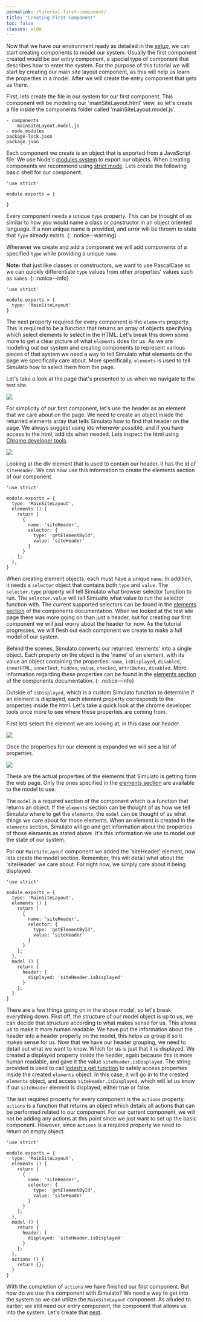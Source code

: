 ```yaml
---
permalink: /tutorial-first-component/
title: "Creating First Component"
toc: false
classes: wide
---
```


Now that we have our environment ready as detailed in the [setup](/tutorial-setup), we can start creating components to model our system.  Usually the first component created would be our entry component, a special type of component that describes how to enter the system. For the purpose of this tutorial we will start by creating our main site layout component, as this will help us learn the properties in a model.  After we will create the entry component that gets us there.

First, lets create the file in our system for our first component. This component will be modeling our 'mainSiteLayout.html' view, so let's create a file inside the components folder called 'mainSiteLayout.model.js'.

```
- components
    mainSiteLayout.model.js
- node_modules 
package-lock.json 
package.json
```

Each component we create is an object that is exported from a JavaScript file. We use Node's [modules system](https://nodejs.org/api/modules.html#modules_module_exports) to export our objects. When creating components we recommend using [strict mode](https://developer.mozilla.org/en-US/docs/Web/JavaScript/Reference/Strict_mode). Lets create the following basic shell for our component.

```
'use strict'

module.exports = {

}
```

Every component needs a unique `type` property. This can be thought of as similar to how you would name a class or constructor in an object oriented language.  If a non unique name is provided, and error will be thrown to state that `Type` already exists.
{: .notice--warning}

Whenever we create and add a component we will add components of a specified `type` while providing a unique `name`.

**Note:** that just like classes or constructors, we want to use PascalCase so we can quickly differentiate `type` values from other properties' values such as `name`s.
{: .notice--info}


```
'use strict'

module.exports = {
  type: 'MainSiteLayout'
}
```

The next property required for every component is the `elements` property. This is required to be a function that returns an array of objects specifying which select elements to select in the HTML.  Let's break this down some more to get a clear picture of what `elements` does for us.  As we are modeling out our system and creating components to represent various pieces of that system we need a way to tell Simulato what elements on the page we specifically care about. More specifically, `elements` is used to tell Simulato how to select them from the page.

Let's take a look at the page that's presented to us when we navigate to the test site.

![](../assets/tutorial/mainSiteLayout.png)

For simplicity of our first component, let's use the header as an element that we care about on the page. We need to create an object inside the returned elements array that tells Simulato how to find that header on the page.  We always suggest using ids whenever possible, and if you have access to the html, add ids when needed.  Lets inspect the html using [Chrome developer tools](https://developers.google.com/web/tools/chrome-devtools/).

![](../assets/tutorial/mainSiteLayoutHeaderId.png)

Looking at the div element that is used to contain our header, it has the id of `siteHeader`.  We can now use this information to create the elements section of our component.

```
'use strict'

module.exports = {
  type: 'MainSiteLayout',
  elements () {
    return [
      {
        name: 'siteHeader',
        selector: {
          type: 'getElementById',
          value: 'siteHeader'
        }
      }
    ];
  },
}
```

When creating element objects, each must have a unique `name`. In addition, it needs a `selector` object that contains both `type` and `value`. The `selector.type` property will tell Simulato what browser selector function to run. The `selector.value` will tell Simualto what value to run the selector function with. The current supported selectors can be found in the [elements section](/components/#elements) of the components documentation.  When we looked at the test site page there was more going on than just a header, but for creating our first component we will just worry about the header for now.  As the tutorial progresses, we will flesh out each component we create to make a full model of our system.

Behind the scenes, Simulato converts our returned 'elements' into a single object. Each property on the object is the 'name' of an element, with its value an object containing the properties: `name`, `isDisplayed`, `disabled`, `innerHTML`, `innerText`, `hidden`, `value`, `checked`, `attributes`, `disabled`.  More information regarding these properties can be found in the [elements section](/components/#elements) of the components documentation.
{: .notice--info}

Outside of `isDisplayed`, which is a custom Simulato function to determine if an element is displayed, each element property corresponds to the properties inside the html. Let's take a quick look at the chrome developer tools once more to see where these properties are coming from.

First lets select the element we are looking at, in this case our header.

![](../assets/tutorial/mainSiteLayoutHeaderShowProperties.png)

Once the properties for our element is expanded we will see a list of properties.

![](../assets/tutorial/mainSiteLayoutHeaderProperties.png)

These are the actual properties of the elements that Simulato is getting form the web page. Only the ones specified in the [elements section](/components/#elements) are available to the model to use.

The `model` is a required section of the component which is a function that returns an object.  If the `elements` section can be thought of as how we tell Simulato where to get the `elements`, the `model` can be thought of as what things we care about for those elements.  When an element is created in the `elements` section, Simulato will go and get information about the properties of those elements as stated above. It's this information we use to model out the state of our system.

For our `MainSiteLayout` component we added the 'siteHeader' element, now lets create the model section. Remember, this will detail what about the 'siteHeader' we care about. For right now, we simply care about it being displayed.

```
'use strict'

module.exports = {
  type: 'MainSiteLayout',
  elements () {
    return [
      {
        name: 'siteHeader',
        selector: {
          type: 'getElementById',
          value: 'siteHeader'
        }
      }
    ];
  },
  model () {
    return {
      header: {
        displayed: 'siteHeader.isDisplayed'
      }
    };
  }
}
```

There are a few things going on in the above model, so let's break everything down. First off, the structure of our model object is up to us, we can decide that structure according to what makes sense for us. This allows us to make it more human readable.  We have put the information about the header into a header property on the model, this helps us group it so it makes sense for us. Now that we have our header grouping, we need to detail out what we want to know. Which for us is just that it is displayed. We created a displayed property inside the header, again because this is more human readable, and gave it the value `siteHeader.isDisplayed`. The string provided is used to call [lodash's get function](https://lodash.com/docs/4.17.10#get) to safely access properties inside the created `elements` object. In this case, it will go in to the created `elements` object, and access `siteHeader.isDisplayed`, which will let us know if our `siteHeader` element is displayed, either true or false.

The last required property for every component is the `actions` property. `actions` is a function that returns an object which details all actions that can be performed related to our component. For our current component, we will not be adding any actions at this point since we just want to set up the basic component. However, since `actions` is a required property we need to return an empty object.

```
'use strict'

module.exports = {
  type: 'MainSiteLayout',
  elements () {
    return [
      {
        name: 'siteHeader',
        selector: {
          type: 'getElementById',
          value: 'siteHeader'
        }
      }
    ];
  },
  model () {
    return {
      header: {
        displayed: 'siteHeader.isDisplayed'
      }
    };
  },
  actions () {
    return {};
  }
}
```

With the completion of `actions` we have finished our first component. But how do we use this component with Simulato? We need a way to get into the system so we can utilize the `MainSiteLayout` component.  As alluded to earlier, we still need our entry component, the component that allows us into the system. Let's create that [next](/tutorial-entry-component/).
